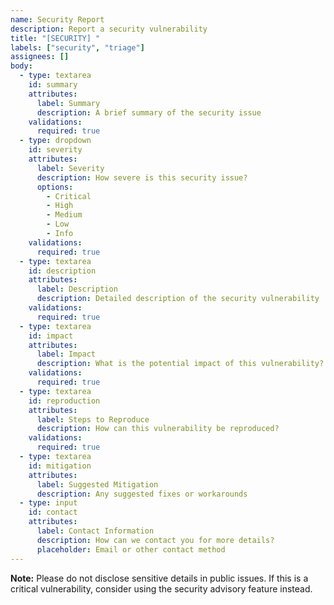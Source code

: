 ```yaml
---
name: Security Report
description: Report a security vulnerability
title: "[SECURITY] "
labels: ["security", "triage"]
assignees: []
body:
  - type: textarea
    id: summary
    attributes:
      label: Summary
      description: A brief summary of the security issue
    validations:
      required: true
  - type: dropdown
    id: severity
    attributes:
      label: Severity
      description: How severe is this security issue?
      options:
        - Critical
        - High
        - Medium
        - Low
        - Info
    validations:
      required: true
  - type: textarea
    id: description
    attributes:
      label: Description
      description: Detailed description of the security vulnerability
    validations:
      required: true
  - type: textarea
    id: impact
    attributes:
      label: Impact
      description: What is the potential impact of this vulnerability?
    validations:
      required: true
  - type: textarea
    id: reproduction
    attributes:
      label: Steps to Reproduce
      description: How can this vulnerability be reproduced?
    validations:
      required: true
  - type: textarea
    id: mitigation
    attributes:
      label: Suggested Mitigation
      description: Any suggested fixes or workarounds
  - type: input
    id: contact
    attributes:
      label: Contact Information
      description: How can we contact you for more details?
      placeholder: Email or other contact method
---
```


**Note:** Please do not disclose sensitive details in public issues. If this is a critical vulnerability, consider using the security advisory feature instead.
